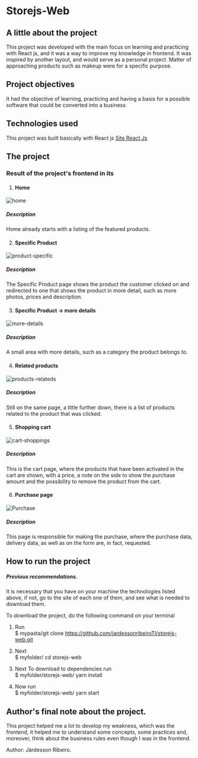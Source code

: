 # Storejs-Web

## A little about the project
This project was developed with the main focus on learning and practicing with React js, and it was a way to improve my knowledge in frontend. 
It was inspired by another layout, and would serve as a personal project. Matter of approaching products such as makeup were for a specific purpose.

## Project objectives

It had the objective of learning, practicing and having a basis for a possible software that could be converted into a business

## Technologies used
This project was built basically with React js [Site React Js](https://pt-br.reactjs.org/)

## The project
### Result of the project's frontend in its
1. #### **Home**
![home](https://user-images.githubusercontent.com/45296422/129360142-ad49539b-84f4-43c1-9b49-e94b38164fff.png)

##### Description
Home already starts with a listing of the featured products.

2. #### **Specific Product**
![product-specific](https://user-images.githubusercontent.com/45296422/129360406-7ff33ab4-dc52-4f4d-8aae-5ff58e57af21.png)

##### Description
The Specific Product page shows the product the customer clicked on and redirected to one that shows the product in more detail, 
such as more photos, prices and description.

3. #### **Specific Product -> more details**
![more-details](https://user-images.githubusercontent.com/45296422/129363428-0ff5b2c7-673a-4768-853a-b6632e8eea1f.png)

##### Description
A small area with more details, such as a category the product belongs to.

4. #### **Related products**
![products-relateds](https://user-images.githubusercontent.com/45296422/129360993-af2ed35e-786c-4651-8f26-8fc9e3fa3780.png)

##### Description
Still on the same page, a little further down, there is a list of products related to the product that was clicked.

5. #### **Shopping cart**
![cart-shoppings](https://user-images.githubusercontent.com/45296422/129361211-77ed8561-baa7-4250-bc59-93f79e841353.png)

##### Description
This is the cart page, where the products that have been activated in the cart are shown, with a price, a note on the side to show the purchase amount and the possibility to remove the product from the cart.

6. #### **Purchase page**
![Purchase](https://user-images.githubusercontent.com/45296422/129363148-fad9e64b-4138-4cf9-a9f3-0a1735e5edec.png)

##### Description
This page is responsible for making the purchase, where the purchase data, delivery data, as well as on the form are, in fact, requested.

## How to run the project

##### Previous recommendations.
It is necessary that you have on your machine the technologies listed above, if not, go to the site of each one of them, and see what is needed to download them.

To download the project, do the following command on your terminal

1. Run
<br/>$ mypasta/git clone https://github.com/jardessonribeiroTI/storejs-web.git

2. Next
<br/>$ myfolder/ cd storejs-web

3. Next
To download to dependencies run
<br/>$ myfolder/storejs-web/ yarn install

4. Now run
<br/>$ myfolder/storejs-web/ yarn start


## Author's final note about the project.
This project helped me a lot to develop my weakness, which was the frontend, it helped me to understand some concepts, some practices and, moreover, think about the business rules even though I was in the frontend.

Author: Járdesson Ribeiro.
